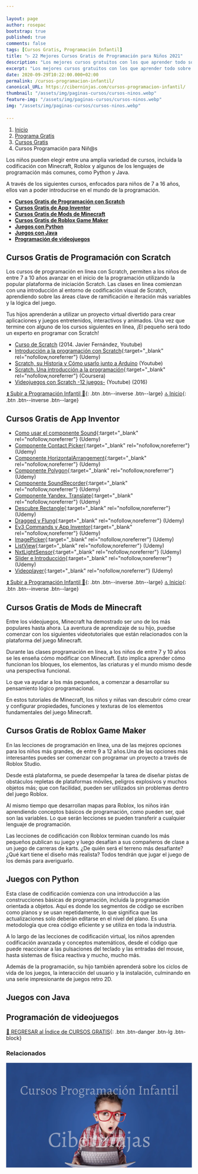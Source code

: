 ```yaml
---

layout: page
author: rosepac
bootstrap: true
published: true
comments: false
tags: [Cursos Gratis, Programación Infantil]
title: "▷ 22 Mejores Cursos Gratis de Programación para Niños 2021"
description: "Los mejores cursos gratuitos con los que aprender todo sobre la programación para niños, desde cero hasta nivel experto"
excerpt: "Los mejores cursos gratuitos con los que aprender todo sobre la programación para niños, desde cero hasta nivel experto"
date: 2020-09-29T10:22:00.000+02:00
permalink: /cursos-programacion-infantil/
canonical_URL: https://ciberninjas.com/cursos-programacion-infantil/
thumbnail: "/assets/img/paginas-cursos/cursos-ninos.webp"
feature-img: "/assets/img/paginas-cursos/cursos-ninos.webp"
img: "/assets/img/paginas-cursos/cursos-ninos.webp"

---
```


<div class="hidden-sm-down">
<nav aria-label="breadcrumb">
  <ol class="breadcrumb">
    <li class="breadcrumb-item"><a href="/">Inicio</a></li>
    <li class="breadcrumb-item"><a href="/programa-gratis/">Programa Gratis</a></li>
    <li class="breadcrumb-item"><a href="/cursos-tecnologia/">Cursos Gratis</a></li>
    <li class="breadcrumb-item active" aria-current="page">Cursos Programación para Niñ@s</li>
  </ol>
</nav>
</div>

<script type="application/ld+json">
{
 "@context": "https://schema.org",
 "@type": "BreadcrumbList",
 "itemListElement":
 [
  {
   "@type": "ListItem",
   "position": 1,
   "item":
   {
    "@id": "https://ciberninjas.com/programa-gratis/",
    "name": "Programar Gratis"
    }
  },
  {
   "@type": "ListItem",
   "position": 2,
   "item":
   {
    "@id": "https://ciberninjas.com/cursos-tecnologia/",
    "name": "Los Mejores Cursos GRATIS de Programación y Tecnología Online 2021"
    }
  },
  {
   "@type": "ListItem",
  "position": 3,
  "item":
   {
     "@id": "https://ciberninjas.com/cursos-programacion-infantil/",
     "name": "Los Mejores Cursos Gratis de Programación para Niños 2021"
   }
  }
 ]
}
</script>

Los niños pueden elegir entre una amplia variedad de cursos, incluida la codificación con Minecraft, Roblox y algunos de los lenguajes de programación más comunes, como Python y Java.

A través de los siguientes cursos, enfocados para niños de 7 a 16 años, ellos van a poder introducirse en el mundo de la programación.

- [**Cursos Gratis de Programación con Scratch**](#cursos-gratis-de-programación-con-scratch)
- [**Cursos Gratis de App Inventor**](#cursos-gratis-de-app-inventor)
- [**Cursos Gratis de Mods de Minecraft**](#cursos-gratis-de-mods-de-minecraft)
- [**Cursos Gratis de Roblox Game Maker**](#cursos-gratis-de-roblox-game-maker)
- [**Juegos con Python**](#juegos-con-python)
- [**Juegos con Java**](#juegos-con-java)
- [**Programación de videojuegos**](#programación-de-videojuegos)

## **Cursos Gratis de Programación con Scratch**

Los cursos de programación en línea con Scratch, permiten a los niños de entre 7 a 10 años avanzar en el inicio de la programación utilizando la popular plataforma de iniciación Scratch. Las clases en línea comienzan con una introducción al entorno de codificación visual de Scratch, aprendiendo sobre las áreas clave de ramificación e iteración más variables y la lógica del juego.

Tus hijos aprenderán a utilizar un proyecto virtual divertido para crear aplicaciones y juegos entretenidos, interactivos y animados. Una vez que termine con alguno de los cursos siguientes en línea, ¡El pequeño será todo un experto en programar con Scratch!

- [Curso de Scratch](/curso-scratch-javier-fernandez) (2014. Javier Fernández, Youtube)
- [Introducción a la programación con Scratch](https://www.udemy.com/introduccion-a-la-programacion-con-scratch){:target="_blank" rel="nofollow,noreferrer"} (Udemy)
- [Scratch, su Historia y Cómo usarlo junto a Arduino](/scratch-historia-como-usarlo-junto-a-arduino) (Youtube)
- [Scratch. Una introducción a la programación](https://www.coursera.org/learn/a-programar){:target="_blank" rel="nofollow,noreferrer"} (Coursera)
- [Videojuegos con Scratch -12 juegos-](/videojuegos-scratch-programo-ergo-sum) (Youtube) (2016)
<!-- Cursos Pendientes: scratch docentes: https://www.youtube.com/playlist?list=PL_nprC45Ob5vKfOf-F1754Ou5ZTsG73Qg , Canal Programamos: https://www.youtube.com/channel/UCxOl75aSJE7XpZrLdS8gtCg/playlists, -->

[⏫ Subir a Programación Infantil 👦](/cursos-tecnologia/#-programación-infantil){: .btn .btn--inverse .btn--large} [🔝 Inicio](/cursos-tecnologia/#-meta-listas){: .btn .btn--inverse .btn--large}
<!-- Programo Ergo Sum: https://www.youtube.com/channel/UCxOl75aSJE7XpZrLdS8gtCg/playlists -->

## **Cursos Gratis de App Inventor**

- [Como usar el componente Sound](https://click.linksynergy.com/deeplink?id=W9Gem8jDoic&mid=39197&murl=https%3A%2F%2Fwww.udemy.com%2Fcourse%2Fcomo-usar-el-componente-sound-sin-morir-en-el-intento%2F){:target="_blank" rel="nofollow,noreferrer"} (Udemy)
- [Componente Contact Picker](https://click.linksynergy.com/deeplink?id=W9Gem8jDoic&mid=39197&murl=https%3A%2F%2Fwww.udemy.com%2Fcourse%2Fapp-inventor-2-componente-contact-picker%2F){:target="_blank" rel="nofollow,noreferrer"} (Udemy)
- [Componente HorizontalArrangement](https://click.linksynergy.com/deeplink?id=W9Gem8jDoic&mid=39197&murl=https%3A%2F%2Fwww.udemy.com%2Fcourse%2Fapp-inventor-y-su-componente-horizontalarrangement%2F){:target="_blank" rel="nofollow,noreferrer"} (Udemy)
- [Componente Polygon](https://click.linksynergy.com/deeplink?id=W9Gem8jDoic&mid=39197&murl=https%3A%2F%2Fwww.udemy.com%2Fcourse%2Fapp-inventor-2-componente-polygon%2F){:target="_blank" rel="nofollow,noreferrer"} (Udemy)
- [Componente SoundRecorder](https://click.linksynergy.com/deeplink?id=W9Gem8jDoic&mid=39197&murl=https%3A%2F%2Fwww.udemy.com%2Fcourse%2Fcurso-del-componente-soundrecorder-de-app-inventor%2F){:target="_blank" rel="nofollow,noreferrer"} (Udemy)
- [Componente Yandex. Translate](https://click.linksynergy.com/deeplink?id=W9Gem8jDoic&mid=39197&murl=https%3A%2F%2Fwww.udemy.com%2Fcourse%2Fapp-inventor-2-componente-yandextranslate%2F){:target="_blank" rel="nofollow,noreferrer"} (Udemy)
- [Descubre Rectangle](https://click.linksynergy.com/deeplink?id=W9Gem8jDoic&mid=39197&murl=https%3A%2F%2Fwww.udemy.com%2Fcourse%2Fcomponente-rectangle-maps-app-inventor%2F){:target="_blank" rel="nofollow,noreferrer"} (Udemy)
- [Dragged y Flung](https://click.linksynergy.com/deeplink?id=W9Gem8jDoic&mid=39197&murl=https%3A%2F%2Fwww.udemy.com%2Fcourse%2Fapp-inventor-a%2F){:target="_blank" rel="nofollow,noreferrer"} (Udemy)
- [Ev3 Commands y App Inventor](https://click.linksynergy.com/deeplink?id=W9Gem8jDoic&mid=39197&murl=https%3A%2F%2Fwww.udemy.com%2Fcourse%2Fev3-commands%2F){:target="_blank" rel="nofollow,noreferrer"} (Udemy)
- [ImagePicker](https://click.linksynergy.com/deeplink?id=W9Gem8jDoic&mid=39197&murl=https%3A%2F%2Fwww.udemy.com%2Fcourse%2Fappinvento2-imagepicker%2F){:target="_blank" rel="nofollow,noreferrer"} (Udemy)
- [ListView](https://click.linksynergy.com/deeplink?id=W9Gem8jDoic&mid=39197&murl=https%3A%2F%2Fwww.udemy.com%2Fcourse%2Fapp-inventor-listview%2F){:target="_blank" rel="nofollow,noreferrer"} (Udemy)
- [NxtLightSensor](https://click.linksynergy.com/deeplink?id=W9Gem8jDoic&mid=39197&murl=https%3A%2F%2Fwww.udemy.com%2Fcourse%2Fapp-inventor-2-nxtlightsensor%2F){:target="_blank" rel="nofollow,noreferrer"} (Udemy)
- [Slider e Introducción](https://click.linksynergy.com/deeplink?id=W9Gem8jDoic&mid=39197&murl=https%3A%2F%2Fwww.udemy.com%2Fcourse%2Fslider-introduccion-a-appinventor%2F){:target="_blank" rel="nofollow,noreferrer"} (Udemy)
- [Videoplayer](https://click.linksynergy.com/deeplink?id=W9Gem8jDoic&mid=39197&murl=https%3A%2F%2Fwww.udemy.com%2Fcourse%2Fapp-inventor-2-videoplayer%2F){:target="_blank" rel="nofollow,noreferrer"} (Udemy)

[⏫ Subir a Programación Infantil 👦](/cursos-tecnologia/#-programación-infantil){: .btn .btn--inverse .btn--large} [🔝 Inicio](/cursos-tecnologia/#-meta-listas){: .btn .btn--inverse .btn--large}

## **Cursos Gratis de Mods de Minecraft**

Entre los videojuegos, Minecraft ha demostrado ser uno de los más populares hasta ahora. La aventura de aprendizaje de su hijo, puedse comenzar con los siguientes videotutoriales que están relacionados con la plataforma del juego Minecraft.

Durante las clases programación en línea, a los niños de entre 7 y 10 años se les enseña cómo modificar con Minecraft. Esto implica aprender cómo funcionan los bloques, los elementos, las criaturas y el mundo mismo desde una perspectiva funcional.

Lo que va ayudar a los más pequeños, a comenzar a desarrollar su pensamiento lógico programacional.

En estos tutoriales de Minecraft, los niños y niñas van descubrir cómo crear y configurar propiedades, funciones y texturas de los elementos fundamentales del juego Minecraft.

## **Cursos Gratis de Roblox Game Maker**

En las lecciones de programación en línea, una de las mejores opciones para los niños más grandes, de entre 9 a 12 años.Una de las opciones más interesantes puedes ser comenzar con programar un proyecto a través de Roblox Studio.

Desde está plataforma, se puede desempeñar la tarea de diseñar pistas de obstáculos repletas de plataformas móviles, peligros explosivos y muchos objetos más; que con facilidad, pueden ser utilizados sin problemas dentro del juego Roblox.

Al mismo tiempo que desarrollan mapas para Roblox, los niños irán aprendiendo conceptos básicos de programación, como pueden ser, qué son las variables. Lo que serán lecciones se pueden transferir a cualquier lenguaje de programación.

Las lecciones de codificación con Roblox terminan cuando los más pequeños publican su juego y luego desafían a sus compañeros de clase a un juego de carreras de karts. ¿De quién será el terreno más desafiante? ¿Qué kart tiene el diseño más realista? Todos tendrán que jugar el juego de los demás para averiguarlo.

## **Juegos con Python**

Esta clase de codificación comienza con una introducción a las construcciones básicas de programación, incluida la programación orientada a objetos. Aquí es donde los segmentos de código se escriben como planos y se usan repetidamente, lo que significa que las actualizaciones solo deberán editarse en el nivel del plano. Es una metodología que crea código eficiente y se utiliza en toda la industria.

A lo largo de las lecciones de codificación virtual, los niños aprenden codificación avanzada y conceptos matemáticos, desde el código que puede reaccionar a las pulsaciones del teclado y las entradas del mouse, hasta sistemas de física reactiva y mucho, mucho más.

Además de la programación, su hijo también aprenderá sobre los ciclos de vida de los juegos, la interacción del usuario y la instalación, culminando en una serie impresionante de juegos retro 2D.

## **Juegos con Java**

## **Programación de videojuegos**

[🏡 REGRESAR al Índice de CURSOS GRATIS](https://ciberninjas.com/cursos-tecnologia/ "Regresar al índice de Cursos Gratis de Tecnología"){: .btn .btn-danger .btn-lg .btn-block}

### **Relacionados** <!-- omit in toc -->

![Los mejores cursos gratuitos con los que aprender todo sobre la programación para niños, desde cero hasta nivel experto](/assets/img/paginas-cursos/cursos-ninos.webp "Los mejores cursos gratuitos con los que aprender todo sobre la programación para niños, desde cero hasta nivel experto")